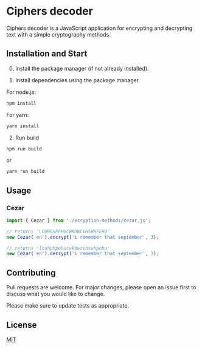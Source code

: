 # Ciphers decoder

Ciphers decoder is a JavaScript application for encrypting and decrypting text with a simple cryptography methods.

## Installation and Start

0. Install the package manager (if not already installed). 

1. Install dependencies using the package manager.

For node.js:

```bash
npm install 
```

For yarn:

```bash
yarn install 
```

2. Run build

```bash
npm run build 
```

or

```bash
yarn run build 
```
## Usage

### Cezar
```javascript
import { Cezar } from './ecryption-methods/cezar.js';

// returns 'LCUHPHPEHUCWKDWCVHSWHPEHU'
new Cezar('en').encrypt('i remember that september', 3);

// returns 'lcuhphpehucwkdwcvhswhpehu'
new Cezar('en').decrypt('i remember that september', 3);
```
## Contributing
Pull requests are welcome. For major changes, please open an issue first to discuss what you would like to change.

Please make sure to update tests as appropriate.

## License
[MIT](https://choosealicense.com/licenses/mit/)